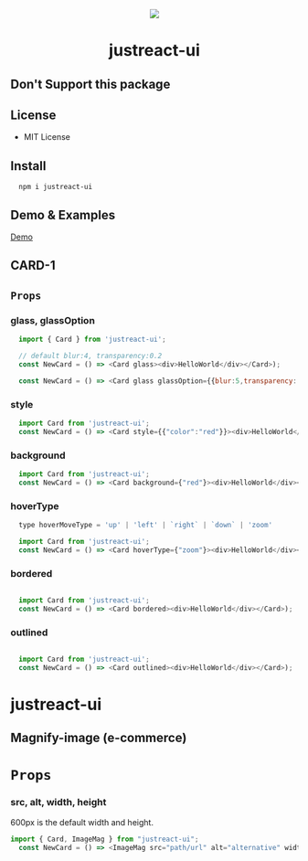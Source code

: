 <p align="center"><img src="https://raw.githubusercontent.com/joon610/justreact-ui/main/logo.svg"></p>

<p align="center">
  <!-- <a href="https://github.com/arvindra1/justreact-ui><img src="https://github.com/joon610/justreact-ui/workflows/React%20Card%20Component%20CI/badge.svg" alt="Build Status"></a>
  <a href="https://github.com/joon610/justreact-ui"><img src="https://cdn.jsdelivr.net/gh/nikku/works-on-my-machine@v0.2.0/badge.svg" alt="myPc"></a>
  <a href="https://github.com/joon610/justreact-ui"><img src="https://img.shields.io/badge/license-MIT-lightgrey.svg" alt="license"></a> -->
</p>

<h1 align="center">justreact-ui</h1>

## Don't Support this package

## License

- MIT License

## Install

```
  npm i justreact-ui
```

## Demo & Examples

[Demo](https://arvindra1.github.io/justreact-ui/)

## CARD-1

## `Props`

### glass, glassOption

```js
  import { Card } from 'justreact-ui';

  // default blur:4, transparency:0.2
  const NewCard = () => <Card glass><div>HelloWorld</div></Card>);

  const NewCard = () => <Card glass glassOption={{blur:5,transparency: 0.1}}><div>HelloWorld</div></Card>);
```

### style

```js
  import Card from 'justreact-ui';
  const NewCard = () => <Card style={{"color":"red"}}><div>HelloWorld</div></Card>);
```

### background

```js
  import Card from 'justreact-ui';
  const NewCard = () => <Card background={"red"}><div>HelloWorld</div></Card>);
```

### hoverType

```js
  type hoverMoveType = 'up' | 'left' | `right` | `down` | 'zoom'

  import Card from 'justreact-ui';
  const NewCard = () => <Card hoverType={"zoom"}><div>HelloWorld</div></Card>);
```

### bordered

```js

  import Card from 'justreact-ui';
  const NewCard = () => <Card bordered><div>HelloWorld</div></Card>);
```

### outlined

```js

  import Card from 'justreact-ui';
  const NewCard = () => <Card outlined><div>HelloWorld</div></Card>);
```
# justreact-ui
## Magnify-image (e-commerce)


# `Props` 

### src, alt, width, height

600px is the default width and height.

```js
import { Card, ImageMag } from "justreact-ui";
  const NewCard = () => <ImageMag src="path/url" alt="alternative" width={600} height={600} >);
```


